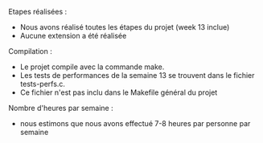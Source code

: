 Etapes réalisées :
+ Nous avons réalisé toutes les étapes du projet (week 13 inclue)
+ Aucune extension a été réalisée

Compilation :
+ Le projet compile avec la commande make. 
+ Les tests de performances de la semaine 13 se trouvent dans le fichier tests-perfs.c.
+ Ce fichier n'est pas inclu dans le Makefile général du projet

Nombre d'heures par semaine : 
+ nous estimons que nous avons effectué 7-8 heures par personne par semaine


